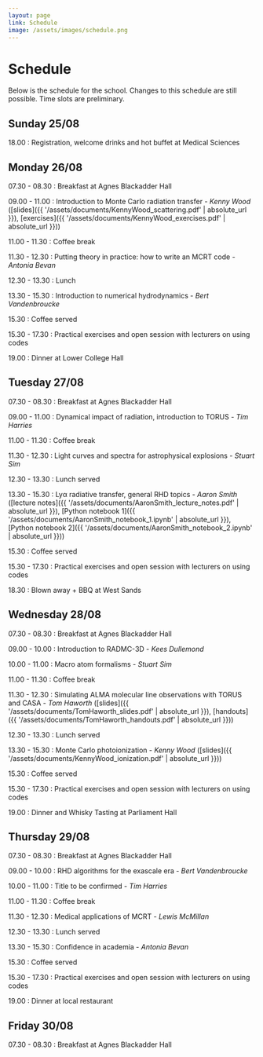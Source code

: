```yaml
---
layout: page
link: Schedule
image: /assets/images/schedule.png
---
```


# Schedule

Below is the schedule for the school. Changes to this schedule are still 
possible. Time slots are preliminary.

## Sunday 25/08

18.00
: Registration, welcome drinks and hot buffet at Medical Sciences

## Monday 26/08

07.30 - 08.30
: Breakfast at Agnes Blackadder Hall

09.00 - 11.00
: Introduction to Monte Carlo radiation transfer - *Kenny Wood* ([slides]({{ '/assets/documents/KennyWood_scattering.pdf' | absolute_url }}), [exercises]({{ '/assets/documents/KennyWood_exercises.pdf' | absolute_url }}))

11.00 - 11.30
: Coffee break

11.30 - 12.30
: Putting theory in practice: how to write an MCRT code - *Antonia Bevan*

12.30 - 13.30
: Lunch

13.30 - 15.30
: Introduction to numerical hydrodynamics - *Bert Vandenbroucke*

15.30
: Coffee served

15.30 - 17.30
: Practical exercises and open session with lecturers on using codes

19.00
: Dinner at Lower College Hall

## Tuesday 27/08

07.30 - 08.30
: Breakfast at Agnes Blackadder Hall

09.00 - 11.00
: Dynamical impact of radiation, introduction to TORUS - *Tim Harries*

11.00 - 11.30
: Coffee break

11.30 - 12.30
: Light curves and spectra for astrophysical explosions - *Stuart Sim*

12.30 - 13.30
: Lunch served

13.30 - 15.30
: Ly&alpha; radiative transfer, general RHD topics - *Aaron Smith* ([lecture notes]({{ '/assets/documents/AaronSmith_lecture_notes.pdf' | absolute_url }}), [Python notebook 1]({{ '/assets/documents/AaronSmith_notebook_1.ipynb' | absolute_url }}), [Python notebook 2]({{ '/assets/documents/AaronSmith_notebook_2.ipynb' | absolute_url }}))

15.30
: Coffee served

15.30 - 17.30
: Practical exercises and open session with lecturers on using codes

18.30
: Blown away + BBQ at West Sands

## Wednesday 28/08

07.30 - 08.30
: Breakfast at Agnes Blackadder Hall

09.00 - 10.00
: Introduction to RADMC-3D - *Kees Dullemond*

10.00 - 11.00
: Macro atom formalisms - *Stuart Sim*

11.00 - 11.30
: Coffee break

11.30 - 12.30
: Simulating ALMA molecular line observations with TORUS and CASA - *Tom Haworth* ([slides]({{ '/assets/documents/TomHaworth_slides.pdf' | absolute_url }}), [handouts]({{ '/assets/documents/TomHaworth_handouts.pdf' | absolute_url }}))

12.30 - 13.30
: Lunch served

13.30 - 15.30
: Monte Carlo photoionization - *Kenny Wood* ([slides]({{ '/assets/documents/KennyWood_ionization.pdf' | absolute_url }}))

15.30
: Coffee served

15.30 - 17.30
: Practical exercises and open session with lecturers on using codes

19.00
: Dinner and Whisky Tasting at Parliament Hall

## Thursday 29/08

07.30 - 08.30
: Breakfast at Agnes Blackadder Hall

09.00 - 10.00
: RHD algorithms for the exascale era - *Bert Vandenbroucke*

10.00 - 11.00
: Title to be confirmed - *Tim Harries*

11.00 - 11.30
: Coffee break

11.30 - 12.30
: Medical applications of MCRT - *Lewis McMillan*

12.30 - 13.30
: Lunch served

13.30 - 15.30
: Confidence in academia - *Antonia Bevan*

15.30
: Coffee served

15.30 - 17.30
: Practical exercises and open session with lecturers on using codes

19.00
: Dinner at local restaurant

## Friday 30/08

07.30 - 08.30
: Breakfast at Agnes Blackadder Hall
